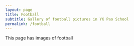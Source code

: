```yaml
---
layout: page
title: Football
subtitle: Gallery of football pictures in YK Pao School
permalink: /football
---
```


This page has images of football

